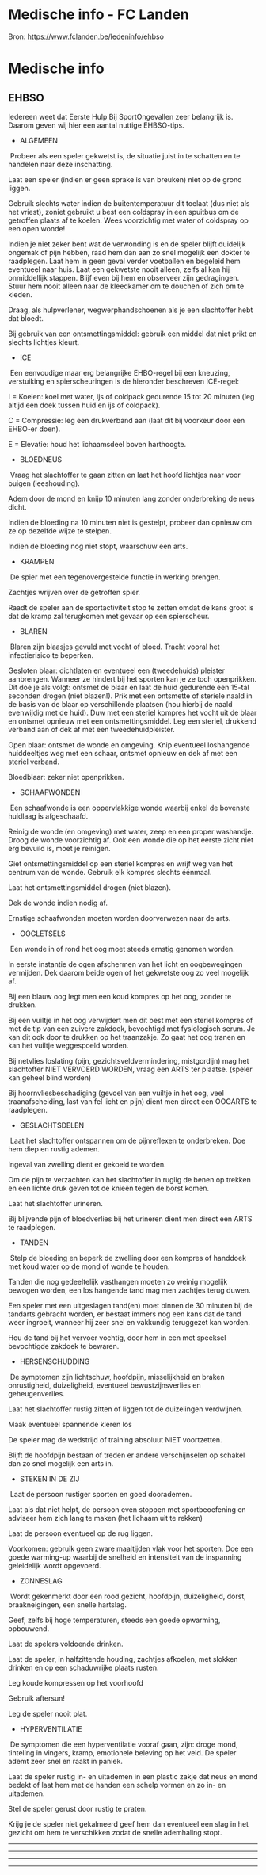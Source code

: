 # Medische info - FC Landen

Bron: https://www.fclanden.be/ledeninfo/ehbso

# Medische info

## EHBSO

Iedereen weet dat Eerste Hulp Bij SportOngevallen zeer belangrijk is. Daarom geven wij hier een aantal nuttige EHBSO-tips.

* ALGEMEEN

 Probeer als een speler gekwetst is, de situatie juist in te schatten en te handelen naar deze inschatting.

Laat een speler (indien er geen sprake is van breuken) niet op de grond liggen.

Gebruik slechts water indien de buitentemperatuur dit toelaat (dus niet als het vriest), zoniet gebruikt u best een coldspray in een spuitbus om de getroffen plaats af te koelen. Wees voorzichtig
met water of coldspray op een open wonde!

Indien je niet zeker bent wat de verwonding is en de speler blijft duidelijk ongemak of pijn hebben, raad hem dan aan zo snel mogelijk een dokter te raadplegen. Laat hem in geen geval verder
voetballen en begeleid hem eventueel naar huis. Laat een gekwetste nooit alleen, zelfs al kan hij onmiddellijk stappen. Blijf even bij hem en observeer zijn gedragingen. Stuur hem nooit alleen
naar de kleedkamer om te douchen of zich om te kleden.

Draag, als hulpverlener, wegwerphandschoenen als je een slachtoffer hebt dat bloedt.

Bij gebruik van een ontsmettingsmiddel: gebruik een middel dat niet prikt en slechts lichtjes kleurt.

* ICE

 Een eenvoudige maar erg belangrijke EHBO-regel bij een kneuzing, verstuiking en spierscheuringen is de hieronder beschreven ICE-regel:

I = Koelen: koel met water, ijs of coldpack gedurende 15 tot 20 minuten (leg altijd een doek tussen huid en ijs of coldpack).

C = Compressie: leg een drukverband aan (laat dit bij voorkeur door een EHBO-er doen).

E = Elevatie: houd het lichaamsdeel boven harthoogte.

* BLOEDNEUS

 Vraag het slachtoffer te gaan zitten en laat het hoofd lichtjes naar voor buigen (leeshouding).

Adem door de mond en knijp 10 minuten lang zonder onderbreking de neus dicht.

Indien de bloeding na 10 minuten niet is gestelpt, probeer dan opnieuw om ze op dezelfde wijze te stelpen.

Indien de bloeding nog niet stopt, waarschuw een arts.

* KRAMPEN

 De spier met een tegenovergestelde functie in werking brengen.

Zachtjes wrijven over de getroffen spier.

Raadt de speler aan de sportactiviteit stop te zetten omdat de kans groot is dat de kramp zal terugkomen met gevaar op een spierscheur.

* BLAREN

 Blaren zijn blaasjes gevuld met vocht of bloed. Tracht vooral het infectierisico te beperken.

Gesloten blaar: dichtlaten en eventueel een (tweedehuids) pleister aanbrengen. Wanneer ze hindert bij het sporten kan je ze toch openprikken. Dit doe je als volgt: ontsmet de blaar en laat de
huid gedurende een 15-tal seconden drogen (niet blazen!). Prik met een ontsmette of steriele naald in de basis van de blaar op verschillende plaatsen (hou hierbij de naald evenwijdig met de
huid). Duw met een steriel kompres het vocht uit de blaar en ontsmet opnieuw met een ontsmettingsmiddel. Leg een steriel, drukkend verband aan of dek af met een tweedehuidpleister.

Open blaar: ontsmet de wonde en omgeving. Knip eventueel loshangende huiddeeltjes weg met een schaar, ontsmet opnieuw en dek af met een steriel verband.

Bloedblaar: zeker niet openprikken.

* SCHAAFWONDEN

 Een schaafwonde is een oppervlakkige wonde waarbij enkel de bovenste huidlaag is afgeschaafd.

Reinig de wonde (en omgeving) met water, zeep en een proper washandje. Droog de wonde voorzichtig af. Ook een wonde die op het eerste zicht niet erg bevuild is, moet je reinigen.

Giet ontsmettingsmiddel op een steriel kompres en wrijf weg van het centrum van de wonde. Gebruik elk kompres slechts éénmaal.

Laat het ontsmettingsmiddel drogen (niet blazen).

Dek de wonde indien nodig af.

Ernstige schaafwonden moeten worden doorverwezen naar de arts.

* OOGLETSELS

 Een wonde in of rond het oog moet steeds ernstig genomen worden.

In eerste instantie de ogen afschermen van het licht en oogbewegingen vermijden. Dek daarom beide ogen of het gekwetste oog zo veel mogelijk af.

Bij een blauw oog legt men een koud kompres op het oog, zonder te drukken.

Bij een vuiltje in het oog verwijdert men dit best met een steriel kompres of met de tip van een zuivere zakdoek, bevochtigd met fysiologisch serum. Je kan dit ook door te drukken op het
traanzakje. Zo gaat het oog tranen en kan het vuiltje weggespoeld worden.

Bij netvlies loslating (pijn, gezichtsveldvermindering, mistgordijn) mag het slachtoffer NIET VERVOERD WORDEN, vraag een ARTS ter plaatse. (speler kan geheel blind worden)

Bij hoornvliesbeschadiging (gevoel van een vuiltje in het oog, veel traanafscheiding, last van fel licht en pijn) dient men direct een OOGARTS te raadplegen.

* GESLACHTSDELEN

 Laat het slachtoffer ontspannen om de pijnreflexen te onderbreken. Doe hem diep en rustig ademen.

Ingeval van zwelling dient er gekoeld te worden.

Om de pijn te verzachten kan het slachtoffer in ruglig de benen op trekken en een lichte druk geven tot de knieën tegen de borst komen.

Laat het slachtoffer urineren.

Bij blijvende pijn of bloedverlies bij het urineren dient men direct een ARTS te raadplegen.

* TANDEN

 Stelp de bloeding en beperk de zwelling door een kompres of handdoek met koud water op de mond of wonde te houden.

Tanden die nog gedeeltelijk vasthangen moeten zo weinig mogelijk bewogen worden, een los hangende tand mag men zachtjes terug duwen.

Een speler met een uitgeslagen tand(en) moet binnen de 30 minuten bij de tandarts gebracht worden, er bestaat immers nog een kans dat de tand weer ingroeit, wanneer hij zeer snel en vakkundig
teruggezet kan worden.

Hou de tand bij het vervoer vochtig, door hem in een met speeksel bevochtigde zakdoek te bewaren.

* HERSENSCHUDDING

 De symptomen zijn lichtschuw, hoofdpijn, misselijkheid en braken onrustigheid, duizeligheid, eventueel bewustzijnsverlies en geheugenverlies.

Laat het slachtoffer rustig zitten of liggen tot de duizelingen verdwijnen.

Maak eventueel spannende kleren los

De speler mag de wedstrijd of training absoluut NIET voortzetten.

Blijft de hoofdpijn bestaan of treden er andere verschijnselen op schakel dan zo snel mogelijk een arts in.

* STEKEN IN DE ZIJ

 Laat de persoon rustiger sporten en goed doorademen.

Laat als dat niet helpt, de persoon even stoppen met sportbeoefening en adviseer hem zich lang te maken (het lichaam uit te rekken)

Laat de persoon eventueel op de rug liggen.

Voorkomen: gebruik geen zware maaltijden vlak voor het sporten. Doe een goede warming-up waarbij de snelheid en intensiteit van de inspanning geleidelijk wordt opgevoerd.

* ZONNESLAG

 Wordt gekenmerkt door een rood gezicht, hoofdpijn, duizeligheid, dorst, braakneigingen, een snelle hartslag.

Geef, zelfs bij hoge temperaturen, steeds een goede opwarming, opbouwend.

Laat de spelers voldoende drinken.

Laat de speler, in halfzittende houding, zachtjes afkoelen, met slokken drinken en op een schaduwrijke plaats rusten.

Leg koude kompressen op het voorhoofd

Gebruik aftersun!

Leg de speler nooit plat.

* HYPERVENTILATIE

 De symptomen die een hyperventilatie vooraf gaan, zijn: droge mond, tinteling in vingers, kramp, emotionele beleving op het veld. De speler ademt zeer snel en raakt in paniek.

Laat de speler rustig in- en uitademen in een plastic zakje dat neus en mond bedekt of laat hem met de handen een schelp vormen en zo in- en uitademen.

Stel de speler gerust door rustig te praten.

Krijg je de speler niet gekalmeerd geef hem dan eventueel een slag in het gezicht om hem te verschikken zodat de snelle ademhaling stopt.

---



---

---

---




